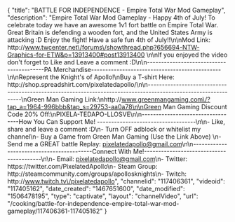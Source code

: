 {
    "title": "BATTLE FOR INDEPENDENCE - Empire Total War Mod Gameplay",
    "description": "Empire Total War Mod Gameplay - Happy 4th of July!  To celebrate today we have an awesome 1v1 fort battle on Empire Total War.  Great Britain is defending a wooden fort, and the United States Army is attacking :D Enjoy the fight!  Have a safe fun 4th of July!!\n\nMod Link: http:\/\/www.twcenter.net\/forums\/showthread.php?656694-NTW-Graphics-for-ETW&p=13913400#post13913400 \n\nIf you enjoyed the video don't forget to Like and Leave a comment :D\n\n-----------------------------------------PA Merchandise----------------------------------------------\n\nRepresent the Knight's of Apollo!\nBuy a T-shirt Here: http:\/\/shop.spreadshirt.com\/pixelatedapollo\/\n\n---------------------------------------------------------------------------------------------------------------\nGreen Man Gaming Link:\nhttp:\/\/www.greenmangaming.com\/?tap_a=1964-996bbb&tap_s=29753-aa0a78\n\nGreen Man Gaming Discount Code 20% Off:\nPIXELA-TEDAPO-LLOSVE\n\n----------------------------------How You Can Support Me! -----------------------------------\n\n- Like, share and leave a comment :D\n- Turn OFF adblock or whitelist my channel\n- Buy a Game from Green Man Gaming (Use the Link Above) \n- Send me a GREAT battle Replay: pixelatedapollo@gmail.com\n\n------------------------------------------Connect With Me!-----------------------------------------\n\n- Email: pixelatedapollo@gmail.com\n- Twitter: https:\/\/twitter.com\/PixelatedApollo\n- Steam Group:  http:\/\/steamcommunity.com\/groups\/apollosknights\n- Twitch: http:\/\/www.twitch.tv\/pixelatedapollo",
    "channelid": "117406361",
    "videoid": "117405162",
    "date_created": "1467651600",
    "date_modified": "1506478195",
    "type": "captivate",
    "layout": "channelVideo",
    "url": "\/cooking\/battle-for-independence-empire-total-war-mod-gameplay\/117406361-117405162"
}